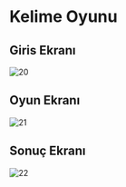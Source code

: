 # Kelime Oyunu
## Giris Ekranı

![20](https://user-images.githubusercontent.com/43907952/146849980-2431d708-a9f0-4851-8a05-8d23c88ba27d.jpg)
## Oyun Ekranı
![21](https://user-images.githubusercontent.com/43907952/146850380-90ceaf5d-5f05-4233-89b2-3e814107afcf.jpg)
## Sonuç Ekranı
![22](https://user-images.githubusercontent.com/43907952/146850444-28ee67eb-e307-48a3-a1cc-023c596eff3e.jpg)

 
